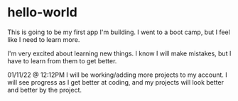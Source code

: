 # hello-world
This is going to be my first app I'm building.  I went to a boot camp, but I feel like I need to learn more. 

I'm very excited about learning new things. I know I will make mistakes, but I have to learn from them to get better. 

01/11/22 @ 12:12PM
I will be working/adding more projects to my account. I will see progress as I get better at coding, and my projects will look better and better by the project.
